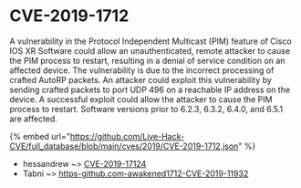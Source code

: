 # CVE-2019-1712

A vulnerability in the Protocol Independent Multicast (PIM) feature of Cisco IOS XR Software could allow an unauthenticated, remote attacker to cause the PIM process to restart, resulting in a denial of service condition on an affected device. The vulnerability is due to the incorrect processing of crafted AutoRP packets. An attacker could exploit this vulnerability by sending crafted packets to port UDP 496 on a reachable IP address on the device. A successful exploit could allow the attacker to cause the PIM process to restart. Software versions prior to 6.2.3, 6.3.2, 6.4.0, and 6.5.1 are affected.

{% embed url="https://github.com/Live-Hack-CVE/full_database/blob/main/cves/2019/CVE-2019-1712.json" %}


* hessandrew ~> [CVE-2019-17124](https://zeste.alice-snow.ru/2019/database/cve-2019-1712/cve-2019-17124-hessandrew)
* Tabni ~> [https-github.com-awakened1712-CVE-2019-11932](https://zeste.alice-snow.ru/2019/database/cve-2019-1712/https-github.com-awakened1712-cve-2019-11932-tabni)